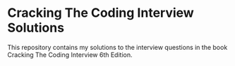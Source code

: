 # Cracking The Coding Interview Solutions
This repository contains my solutions to the interview questions in the book Cracking The Coding Interview 6th Edition.
